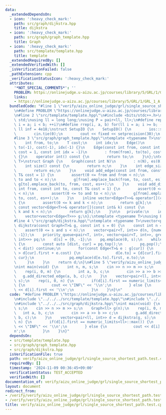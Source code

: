 ```yaml
---
data:
  _extendedDependsOn:
  - icon: ':heavy_check_mark:'
    path: src/graph/dijkstra.hpp
    title: dijkstra
  - icon: ':heavy_check_mark:'
    path: src/graph/graph_template.hpp
    title: Graph
  - icon: ':heavy_check_mark:'
    path: src/template/template.hpp
    title: template
  _extendedRequiredBy: []
  _extendedVerifiedWith: []
  _isVerificationFailed: false
  _pathExtension: cpp
  _verificationStatusIcon: ':heavy_check_mark:'
  attributes:
    '*NOT_SPECIAL_COMMENTS*': ''
    PROBLEM: https://onlinejudge.u-aizu.ac.jp/courses/library/5/GRL/1/GRL_1_A
    links:
    - https://onlinejudge.u-aizu.ac.jp/courses/library/5/GRL/1/GRL_1_A
  bundledCode: "#line 1 \"verify/aizu_online_judge/grl/single_source_shortest_path.test.cpp\"\
    \n#define PROBLEM \"https://onlinejudge.u-aizu.ac.jp/courses/library/5/GRL/1/GRL_1_A\"\
    \n#line 2 \"src/template/template.hpp\"\n#include <bits/stdc++.h>\nusing namespace\
    \ std;\nusing ll = long long;\nusing P = pair<ll, ll>;\n#define rep(i, a, b) for(ll\
    \ i = a; i < b; ++i)\n#define rrep(i, a, b) for(ll i = a; i >= b; --i)\nconstexpr\
    \ ll inf = 4e18;\nstruct SetupIO {\n    SetupIO() {\n        ios::sync_with_stdio(0);\n\
    \        cin.tie(0);\n        cout << fixed << setprecision(30);\n    }\n} setup_io;\n\
    #line 3 \"src/graph/graph_template.hpp\"\ntemplate <typename T>\nstruct Edge {\n\
    \    int from, to;\n    T cost;\n    int idx;\n    Edge()\n        : from(-1),\
    \ to(-1), cost(-1), idx(-1) {}\n    Edge(const int from, const int to, const T&\
    \ cost = 1, const int idx = -1)\n        : from(from), to(to), cost(cost), idx(idx)\
    \ {}\n    operator int() const {\n        return to;\n    }\n};\ntemplate <typename\
    \ T>\nstruct Graph {\n    Graph(const int N)\n        : n(N), es(0), g(N) {}\n\
    \    int size() const {\n        return n;\n    }\n    int edge_size() const {\n\
    \        return es;\n    }\n    void add_edge(const int from, const int to, const\
    \ T& cost = 1) {\n        assert(0 <= from and from < n);\n        assert(0 <=\
    \ to and to < n);\n        g[from].emplace_back(from, to, cost, es);\n       \
    \ g[to].emplace_back(to, from, cost, es++);\n    }\n    void add_directed_edge(const\
    \ int from, const int to, const T& cost = 1) {\n        assert(0 <= from and from\
    \ < n);\n        assert(0 <= to and to < n);\n        g[from].emplace_back(from,\
    \ to, cost, es++);\n    }\n    inline vector<Edge<T>>& operator[](const int& k)\
    \ {\n        assert(0 <= k and k < n);\n        return g[k];\n    }\n    inline\
    \ const vector<Edge<T>>& operator[](const int& k) const {\n        assert(0 <=\
    \ k and k < n);\n        return g[k];\n    }\n\n   private:\n    int n, es;\n\
    \    vector<vector<Edge<T>>> g;\n};\ntemplate <typename T>\nusing Edges = vector<Edge<T>>;\n\
    #line 4 \"src/graph/dijkstra.hpp\"\ntemplate <typename T>\nvector<pair<T, int>>\
    \ dijkstra(const Graph<T>& g, const int s = 0) {\n    const int n = g.size();\n\
    \    assert(0 <= s and s < n);\n    vector<pair<T, int>> d(n, {numeric_limits<T>::max(),\
    \ -1});\n    priority_queue<pair<T, int>, vector<pair<T, int>>, greater<pair<T,\
    \ int>>> pq;\n    d[s] = {0, -1};\n    pq.emplace(0, s);\n    while(!pq.empty())\
    \ {\n        const auto [dist, cur] = pq.top();\n        pq.pop();\n        if(d[cur].first\
    \ < dist) continue;\n        for(const Edge<T>& e : g[cur]) {\n            if(d[e.to].first\
    \ > d[cur].first + e.cost) {\n                d[e.to] = {d[cur].first + e.cost,\
    \ cur};\n                pq.emplace(d[e.to].first, e.to);\n            }\n   \
    \     }\n    }\n    return d;\n}\n#line 5 \"verify/aizu_online_judge/grl/single_source_shortest_path.test.cpp\"\
    \nint main(void) {\n    int n, m, s;\n    cin >> n >> m >> s;\n    Graph<ll> g(n);\n\
    \    rep(i, 0, m) {\n        int a, b, c;\n        cin >> a >> b >> c;\n     \
    \   g.add_directed_edge(a, b, c);\n    }\n    vector<pair<ll, int>> d = dijkstra(g,\
    \ s);\n    rep(i, 0, n) {\n        if(d[i].first == numeric_limits<ll>::max())\
    \ {\n            cout << \"INF\" << '\\n';\n        } else {\n            cout\
    \ << d[i].first << '\\n';\n        }\n    }\n}\n"
  code: "#define PROBLEM \"https://onlinejudge.u-aizu.ac.jp/courses/library/5/GRL/1/GRL_1_A\"\
    \n#include \"../../../src/template/template.hpp\"\n#include \"../../../src/graph/graph_template.hpp\"\
    \n#include \"../../../src/graph/dijkstra.hpp\"\nint main(void) {\n    int n, m,\
    \ s;\n    cin >> n >> m >> s;\n    Graph<ll> g(n);\n    rep(i, 0, m) {\n     \
    \   int a, b, c;\n        cin >> a >> b >> c;\n        g.add_directed_edge(a,\
    \ b, c);\n    }\n    vector<pair<ll, int>> d = dijkstra(g, s);\n    rep(i, 0,\
    \ n) {\n        if(d[i].first == numeric_limits<ll>::max()) {\n            cout\
    \ << \"INF\" << '\\n';\n        } else {\n            cout << d[i].first << '\\\
    n';\n        }\n    }\n}"
  dependsOn:
  - src/template/template.hpp
  - src/graph/graph_template.hpp
  - src/graph/dijkstra.hpp
  isVerificationFile: true
  path: verify/aizu_online_judge/grl/single_source_shortest_path.test.cpp
  requiredBy: []
  timestamp: '2024-11-09 00:36:45+09:00'
  verificationStatus: TEST_ACCEPTED
  verifiedWith: []
documentation_of: verify/aizu_online_judge/grl/single_source_shortest_path.test.cpp
layout: document
redirect_from:
- /verify/verify/aizu_online_judge/grl/single_source_shortest_path.test.cpp
- /verify/verify/aizu_online_judge/grl/single_source_shortest_path.test.cpp.html
title: verify/aizu_online_judge/grl/single_source_shortest_path.test.cpp
---
```

